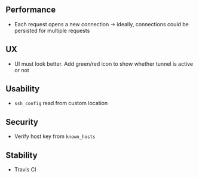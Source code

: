 ## Performance
- Each request opens a new connection -> ideally, connections could be persisted for multiple requests

## UX
- UI must look better. Add green/red icon to show whether tunnel is active or not

## Usability
- `ssh_config` read from custom location

## Security
- Verify host key from `known_hosts`

## Stability
- Travis CI